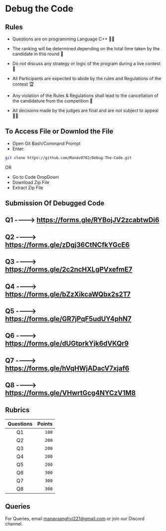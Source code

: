 
# Debug the Code

## Rules
- Questions are on programming Language C++ 👨‍💻

- The ranking will be determined depending on the total time taken by the candidate in this round 🥇

- Do not discuss any strategy or logic of the program during a live contest 🔴

- All Participants are expected to abide by the rules and Regulations of the contest 🏆

- Any violation of the Rules & Regulations shall lead to the cancellation of the candidature from the competition 🚫

- All decisions made by the judges are final and are not subject to appeal 👨‍⚖️


## To Access File or Downlod the File

- Open Git Bash/Command Prompt
- Enter:

```bash
git clone https://github.com/Manav0702/Debug-The-Code.git
```

OR 

- Go to Code DropDown
- Download Zip File
- Extract Zip File

Submission Of Debugged Code
----

Q1 ----> https://forms.gle/RYBojJV2zcabtwDi6
----
Q2 ----> https://forms.gle/zDgj36CtNCfkYGcE6
----
Q3 ----> https://forms.gle/2c2ncHXLgPVxefmE7
----
Q4 ----> https://forms.gle/bZzXikcaWQbx2s2T7
----
Q5 ----> https://forms.gle/GR7jPqF5udUY4phN7
----
Q6 ----> https://forms.gle/dUGtprkYjk6dVKQr9
----
Q7 ----> https://forms.gle/hVqHWjADacV7xjaf6
----
Q8 ----> https://forms.gle/VHwrtGcg4NYCzV1M8
----
Rubrics
----

| Questions      | Points  |
|   :---:       | --------: |
| Q1         | `100`   |
| Q2         | `200`   |
| Q3         | `200`   |
| Q4         | `200`   |
| Q5         | `200`   |
| Q6         | `300`   |
| Q7         | `300`   |
| Q8         | `300`   |


## Queries

For Queries, email manavsanghvi221@gmail.com or join our Discord channel.
